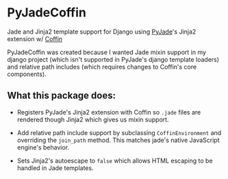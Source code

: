 # PyJadeCoffin

Jade and Jinja2 template support for Django using
[PyJade](https://github.com/SyrusAkbary/pyjade)'s Jinja2 extension w/
[Coffin](https://github.com/coffin/coffin)

PyJadeCoffin was created because I wanted Jade mixin support in my django
project (which isn't supported in PyJade's django template loaders) and
relative path includes (which requires changes to Coffin's core components).

## What this package does:

- Registers PyJade's Jinja2 extension with Coffin so `.jade` files are rendered
  though Jinja2 which gives us mixin support.

- Add relative path include support by subclassing `CoffinEnvironment` and 
  overriding the `join_path` method. This matches jade's native JavaScript
  engine's behavior.

- Sets Jinja2's autoescape to `false` which allows HTML escaping to be handled
  in Jade templates.
